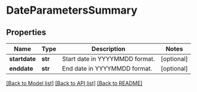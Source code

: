 # DateParametersSummary


## Properties
Name | Type | Description | Notes
------------ | ------------- | ------------- | -------------
**startdate** | **str** | Start date in YYYYMMDD format. | [optional] 
**enddate** | **str** | End date in YYYYMMDD format. | [optional] 

[[Back to Model list]](../README.md#documentation-for-models) [[Back to API list]](../README.md#documentation-for-api-endpoints) [[Back to README]](../README.md)


